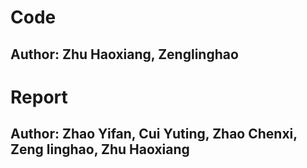 # Code
## Author: Zhu Haoxiang, Zenglinghao

# Report
## Author: Zhao Yifan, Cui Yuting, Zhao Chenxi, Zeng linghao, Zhu Haoxiang

